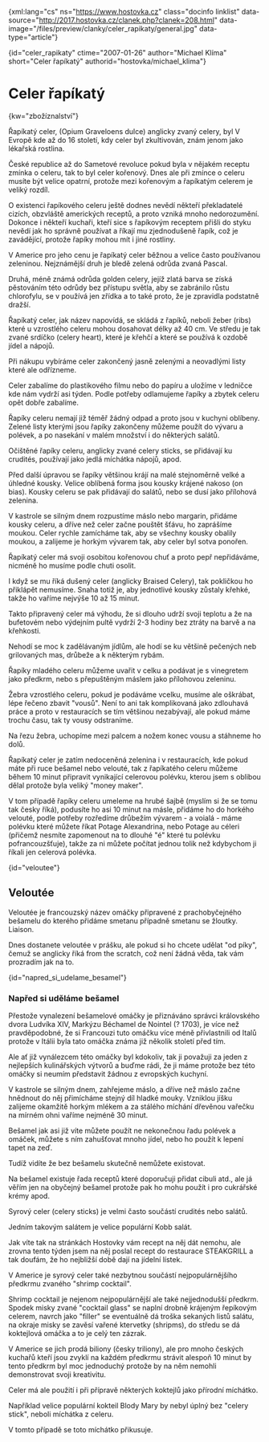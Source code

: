 
{xml:lang="cs" ns="https://www.hostovka.cz" class="docinfo linklist" data-source="http://2017.hostovka.cz/clanek.php?clanek=208.html" data-image="/files/preview/clanky/celer_rapikaty/general.jpg" data-type="article"}

{id="celer\_rapikaty" ctime="2007-01-26" author="Michael Klíma" short="Celer řapíkatý" authorid="hostovka/michael\_klima"}

# Celer řapíkatý

<!-- generated attribute kw by user_udpatekw.sh on 2019-03-13, do not edit -->

{kw="zbožíznalství"}

Řapíkatý celer, (Opium Graveloens dulce) anglicky zvaný celery, byl V Evropě kde až do 16 století, kdy celer byl zkultivován, znám jenom jako lékařská rostlina.

České republice až do Sametové revoluce pokud byla v nějakém receptu zmínka o celeru, tak to byl celer kořenový. Dnes ale při zmínce o celeru musíte být velice opatrní, protože mezi kořenovým a řapíkatým celerem je veliký rozdíl.

O existenci řapíkového celeru ještě dodnes nevědí někteří překladatelé cizích, obzvláště amerických receptů, a proto vzniká mnoho nedorozumění. Dokonce i někteří kuchaři, kteří sice s řapíkovým receptem přišli do styku nevědí jak ho správně používat a říkají mu zjednodušeně řapík, což je zavádějící, protože řapíky mohou mít i jiné rostliny.

V Americe pro jeho cenu je řapíkatý celer běžnou a velice často používanou zeleninou. Nejznámější druh je bledě zelená odrůda zvaná Pascal.

Druhá, méně známá odrůda golden celery, jejíž zlatá barva se získá pěstováním této odrůdy bez přístupu světla, aby se zabránilo růstu chlorofylu, se v používá jen zřídka a to také proto, že je zpravidla podstatně dražší.

Řapíkatý celer, jak název napovídá, se skládá z řapíků, neboli žeber (ribs) které u vzrostlého celeru mohou dosahovat délky až 40 cm. Ve středu je tak zvané srdíčko (celery heart), které je křehčí a které se používá k ozdobě jídel a nápojů.

Při nákupu vybíráme celer zakončený jasně zelenými a neovadlými listy které ale odřízneme.

Celer zabalíme do plastikového filmu nebo do papíru a uložíme v ledničce kde nám vydrží asi týden. Podle potřeby odlamujeme řapíky a zbytek celeru opět dobře zabalíme.

Řapíky celeru nemají již téměř žádný odpad a proto jsou v kuchyni oblíbeny. Zelené listy kterými jsou řapíky zakončeny můžeme použít do vývaru a polévek, a po nasekání v malém množství i do některých salátů.

Očištěné řapíky celeru, anglicky zvané celery sticks, se přidávají ku crudités, používají jako jedlá míchátka nápojů, apod.

Před další úpravou se řapíky většinou krájí na malé stejnoměrně velké a úhledné kousky. Velice oblíbená forma jsou kousky krájené nakoso (on bias). Kousky celeru se pak přidávají do salátů, nebo se dusí jako přílohová zelenina.

V kastrole se silným dnem rozpustíme máslo nebo margarin, přidáme kousky celeru, a dříve než celer začne pouštět šťávu, ho zaprášíme moukou. Celer rychle zamícháme tak, aby se všechny kousky obalily moukou, a zalijeme je horkým vývarem tak, aby celer byl sotva ponořen.

Řapíkatý celer má svoji osobitou kořenovou chuť a proto pepř nepřidáváme, nicméně ho musíme podle chuti osolit.

I když se mu říká dušený celer (anglicky Braised Celery), tak pokličkou ho přiklápět nemusíme. Snaha totiž je, aby jednotlivé kousky zůstaly křehké, takže ho vaříme nejvýše 10 až 15 minut.

Takto připravený celer má výhodu, že si dlouho udrží svoji teplotu a že na bufetovém nebo výdejním pultě vydrží 2-3 hodiny bez ztráty na barvě a na křehkosti.

Nehodí se moc k zadělávaným jídlům, ale hodí se ku většině pečených neb grilovaných mas, drůbeže a k některým rybám.

Řapíky mladého celeru můžeme uvařit v celku a podávat je s vinegretem jako předkrm, nebo s přepuštěným máslem jako přílohovou zeleninu.

Žebra vzrostlého celeru, pokud je podáváme vcelku, musíme ale oškrábat, lépe řečeno zbavit "vousů". Není to ani tak komplikovaná jako zdlouhavá práce a proto v restauracích se tím většinou nezabývají, ale pokud máme trochu času, tak ty vousy odstraníme.

Na řezu žebra, uchopíme mezi palcem a nožem konec vousu a stáhneme ho dolů.

Řapíkatý celer je zatím nedoceněná zelenina i v restauracích, kde pokud máte při ruce bešamel nebo velouté, tak z řapíkatého celeru můžeme během 10 minut připravit vynikající celerovou polévku, kterou jsem s oblibou dělal protože byla veliký "money maker".

V tom případě řapíky celeru umeleme na hrubé šajbě (myslím si že se tomu tak česky říká), podusíte ho asi 10 minut na másle, přidáme ho do horkého velouté, podle potřeby rozředíme drůbežím vývarem - a voialá - máme polévku které můžete říkat Potage Alexandrina, nebo Potage au céleri (přičemž nesmíte zapomenout na to dlouhé "é" které tu polévku pofrancouzšťuje), takže za ni můžete počítat jednou tolik než kdybychom ji říkali jen celerová polévka.

{id="veloutee"}

## Veloutée

Veloutée je francouzský název omáčky připravené z prachobyčejného bešamelu do kterého přidáme smetanu případně smetanu se žloutky. Liaison.

Dnes dostanete veloutée v prášku, ale pokud si ho chcete udělat "od píky", čemuž se anglicky říká from the scratch, což není žádná věda, tak vám prozradím jak na to.

{id="napred\_si\_udelame_besamel"}

### Napřed si uděláme bešamel

Přestože vynalezení bešamelové omáčky je přiznáváno správci královského dvora Ludvíka XIV, Markýzu Béchamel de Nointel (? 1703), je více než pravděpodobné, že si Francouzi tuto omáčku více méně přivlastnili od Italů protože v Itálii byla tato omáčka známa již několik století před tím.

Ale ať již vynálezcem této omáčky byl kdokoliv, tak ji považuji za jeden z nejlepších kulinářských výtvorů a buďme rádi, že ji máme protože bez této omáčky si neumím představit žádnou z evropských kuchyní.

V kastrole se silným dnem, zahřejeme máslo, a dříve než máslo začne hnědnout do něj přimícháme stejný díl hladké mouky. Vzniklou jíšku zalijeme okamžitě horkým mlékem a za stálého míchání dřevěnou vařečku na mírném ohni vaříme nejméně 30 minut.

Bešamel jak asi již víte můžete použít ne nekonečnou řadu polévek a omáček, můžete s ním zahušťovat mnoho jídel, nebo ho použít k lepení tapet na zeď.

Tudíž vidíte že bez bešamelu skutečně nemůžete existovat.

Na bešamel existuje řada receptů které doporučuji přidat cibuli atd., ale já věřím jen na obyčejný bešamel protože pak ho mohu použít i pro cukrářské krémy apod.

Syrový celer (celery sticks) je velmi často součástí crudités nebo salátů.

Jedním takovým salátem je velice populární Kobb salát.

Jak víte tak na stránkách Hostovky vám recept na něj dát nemohu, ale zrovna tento týden jsem na něj poslal recept do restaurace STEAKGRILL a tak doufám, že ho nejbližší době dají na jídelní lístek.

V Americe je syrový celer také nezbytnou součástí nejpopulárnějšího předkrmu zvaného "shrimp cocktail".

Shrimp cocktail je nejenom nejpopulárnější ale také nejjednodušší předkrm. Spodek misky zvané "cocktail glass" se naplní drobně krájeným řepíkovým celerem, navrch jako "filler" se eventuálně dá troška sekaných listů salátu, na okraje misky se zavěsí vařené ktervetky (shripms), do středu se dá koktejlová omáčka a to je celý ten zázrak.

V Americe se jich prodá biliony (česky triliony), ale pro mnoho českých kuchařů kteří jsou zvyklí na každém předkrmu strávit alespoň 10 minut by tento předkrm byl moc jednoduchý protože by na něm nemohli demonstrovat svoji kreativitu.

Celer má ale použití i při přípravě některých koktejlů jako přírodní míchátko.

Například velice populární kokteil Blody Mary by nebyl úplný bez "celery stick", neboli míchátka z celeru.

V tomto případě se toto míchátko přikusuje.

